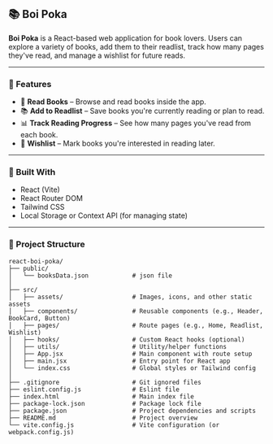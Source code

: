 ## 📚 Boi Poka

**Boi Poka** is a React-based web application for book lovers. Users can explore a variety of books, add them to their readlist, track how many pages they've read, and manage a wishlist for future reads.

---

### 🚀 Features

- 📖 **Read Books** – Browse and read books inside the app.
- 📚 **Add to Readlist** – Save books you're currently reading or plan to read.
- 📊 **Track Reading Progress** – See how many pages you've read from each book.
- 💖 **Wishlist** – Mark books you're interested in reading later.

---

### 🧠 Built With

- React (Vite)
- React Router DOM
- Tailwind CSS
- Local Storage or Context API (for managing state)

---

### 📁 Project Structure

```
react-boi-poka/
├── public/
│   └── booksData.json            # json file
│
├── src/
│   ├── assets/                   # Images, icons, and other static assets
│   ├── components/               # Reusable components (e.g., Header, BookCard, Button)
│   ├── pages/                    # Route pages (e.g., Home, Readlist, Wishlist)                                 
│   ├── hooks/                    # Custom React hooks (optional)
│   ├── utils/                    # Utility/helper functions
│   ├── App.jsx                   # Main component with route setup
│   ├── main.jsx                  # Entry point for React app
│   └── index.css                 # Global styles or Tailwind config
│
├── .gitignore                    # Git ignored files
├── eslint.config.js              # Eslint file
├── index.html                    # Main index file
├── package-lock.json             # Package lock file
├── package.json                  # Project dependencies and scripts
├── README.md                     # Project overview
└── vite.config.js                # Vite configuration (or webpack.config.js)
```
